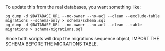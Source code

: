 To update this from the real databases, you want something like:

```
pg_dump -d $DATABASE_URL --no-owner --no-acl --clean --exclude-table migrations --schema-only > schema/schema.sql
pg_dump -d $DATABASE_URL --no-owner --no-acl --clean --table migrations > schema/migrations.sql
```

Since both scripts will drop the migrations sequence object, IMPORT THE SCHEMA BEFORE THE MIGRATIONS TABLE.
